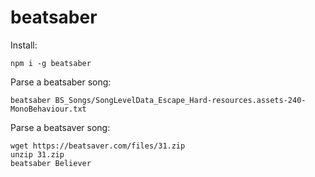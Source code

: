 # beatsaber

Install:

```
npm i -g beatsaber
```

Parse a beatsaber song:
```
beatsaber BS_Songs/SongLevelData_Escape_Hard-resources.assets-240-MonoBehaviour.txt
```

Parse a beatsaver song:
```
wget https://beatsaver.com/files/31.zip
unzip 31.zip
beatsaber Believer
```

